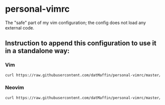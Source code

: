# personal-vimrc
The "safe" part of my vim configuration; the config does not load any external code.

## Instruction to append this configuration to use it in a standalone way:
### Vim
```bash
curl https://raw.githubusercontent.com/datMaffin/personal-vimrc/master/plugin/vimrc.vim >> ~/.vimrc
```

### Neovim
```bash
curl https://raw.githubusercontent.com/datMaffin/personal-vimrc/master/plugin/vimrc.vim >> ${XDG_CONFIG_HOME:-$HOME/.config}/nvim/init.vim
```
